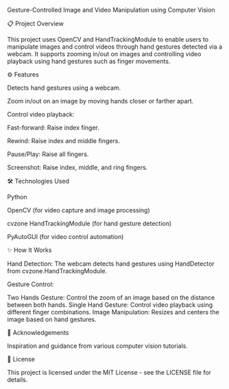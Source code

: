 Gesture-Controlled Image and Video Manipulation using Computer Vision

📋 Project Overview

This project uses OpenCV and HandTrackingModule to enable users to manipulate images and control videos through hand gestures detected via a webcam. It supports zooming in/out on images and controlling video playback using hand gestures such as finger movements.

⚙️ Features

Detects hand gestures using a webcam.

Zoom in/out on an image by moving hands closer or farther apart.

Control video playback:

Fast-forward: Raise index finger.

Rewind: Raise index and middle fingers. 

Pause/Play: Raise all fingers.

Screenshot: Raise index, middle, and ring fingers.

🛠️ Technologies Used

Python

OpenCV (for video capture and image processing)

cvzone HandTrackingModule (for hand gesture detection)

PyAutoGUI (for video control automation)

✨ How It Works

Hand Detection: The webcam detects hand gestures using HandDetector from cvzone.HandTrackingModule.

Gesture Control:

Two Hands Gesture: Control the zoom of an image based on the distance between both hands.
Single Hand Gesture: Control video playback using different finger combinations.
Image Manipulation: Resizes and centers the image based on hand gestures.

🙌 Acknowledgements

Inspiration and guidance from various computer vision tutorials.

📄 License

This project is licensed under the MIT License - see the LICENSE file for details.
